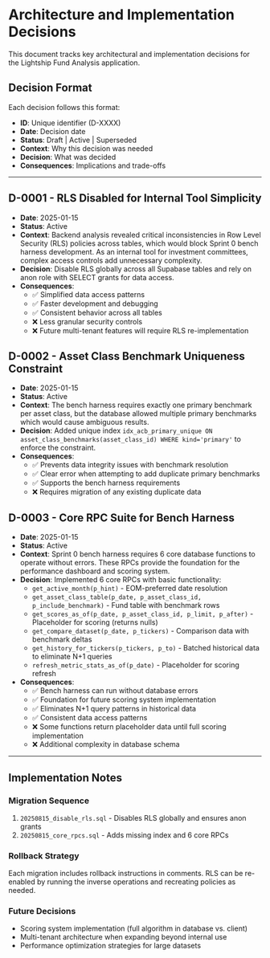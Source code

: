 # Architecture and Implementation Decisions

This document tracks key architectural and implementation decisions for the Lightship Fund Analysis application.

## Decision Format

Each decision follows this format:
- **ID**: Unique identifier (D-XXXX)
- **Date**: Decision date
- **Status**: Draft | Active | Superseded
- **Context**: Why this decision was needed
- **Decision**: What was decided
- **Consequences**: Implications and trade-offs

---

## D-0001 - RLS Disabled for Internal Tool Simplicity
- **Date**: 2025-01-15
- **Status**: Active
- **Context**: Backend analysis revealed critical inconsistencies in Row Level Security (RLS) policies across tables, which would block Sprint 0 bench harness development. As an internal tool for investment committees, complex access controls add unnecessary complexity.
- **Decision**: Disable RLS globally across all Supabase tables and rely on anon role with SELECT grants for data access.
- **Consequences**: 
  - ✅ Simplified data access patterns
  - ✅ Faster development and debugging
  - ✅ Consistent behavior across all tables
  - ❌ Less granular security controls
  - ❌ Future multi-tenant features will require RLS re-implementation

## D-0002 - Asset Class Benchmark Uniqueness Constraint
- **Date**: 2025-01-15  
- **Status**: Active
- **Context**: The bench harness requires exactly one primary benchmark per asset class, but the database allowed multiple primary benchmarks which would cause ambiguous results.
- **Decision**: Added unique index `idx_acb_primary_unique ON asset_class_benchmarks(asset_class_id) WHERE kind='primary'` to enforce the constraint.
- **Consequences**:
  - ✅ Prevents data integrity issues with benchmark resolution
  - ✅ Clear error when attempting to add duplicate primary benchmarks
  - ✅ Supports the bench harness requirements
  - ❌ Requires migration of any existing duplicate data

## D-0003 - Core RPC Suite for Bench Harness
- **Date**: 2025-01-15
- **Status**: Active  
- **Context**: Sprint 0 bench harness requires 6 core database functions to operate without errors. These RPCs provide the foundation for the performance dashboard and scoring system.
- **Decision**: Implemented 6 core RPCs with basic functionality:
  - `get_active_month(p_hint)` - EOM-preferred date resolution
  - `get_asset_class_table(p_date, p_asset_class_id, p_include_benchmark)` - Fund table with benchmark rows
  - `get_scores_as_of(p_date, p_asset_class_id, p_limit, p_after)` - Placeholder for scoring (returns nulls)
  - `get_compare_dataset(p_date, p_tickers)` - Comparison data with benchmark deltas
  - `get_history_for_tickers(p_tickers, p_to)` - Batched historical data to eliminate N+1 queries
  - `refresh_metric_stats_as_of(p_date)` - Placeholder for scoring refresh
- **Consequences**:
  - ✅ Bench harness can run without database errors
  - ✅ Foundation for future scoring system implementation
  - ✅ Eliminates N+1 query patterns in historical data
  - ✅ Consistent data access patterns
  - ❌ Some functions return placeholder data until full scoring implementation
  - ❌ Additional complexity in database schema

---

## Implementation Notes

### Migration Sequence
1. `20250815_disable_rls.sql` - Disables RLS globally and ensures anon grants
2. `20250815_core_rpcs.sql` - Adds missing index and 6 core RPCs

### Rollback Strategy
Each migration includes rollback instructions in comments. RLS can be re-enabled by running the inverse operations and recreating policies as needed.

### Future Decisions
- Scoring system implementation (full algorithm in database vs. client)
- Multi-tenant architecture when expanding beyond internal use
- Performance optimization strategies for large datasets